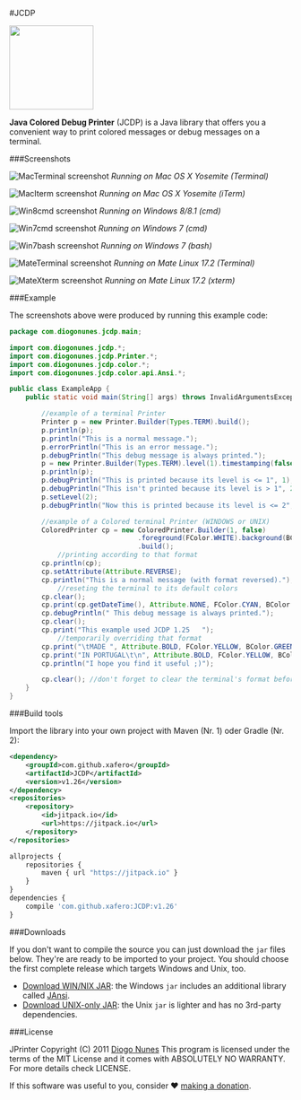 #JCDP

<img src="https://raw.githubusercontent.com/dialex/JCDP/master/doc/img/JCDP-logo.png" width="150">

**Java Colored Debug Printer** (JCDP) is a Java library that offers you a convenient way to print colored messages or debug messages on a terminal.

###Screenshots

![MacTerminal screenshot](https://raw.githubusercontent.com/xafero/JCDP/master/doc/img/mac-terminal.png)
*Running on Mac OS X Yosemite (Terminal)*

![MacIterm screenshot](https://raw.githubusercontent.com/xafero/JCDP/master/doc/img/mac-iterm.png)
*Running on Mac OS X Yosemite (iTerm)*

![Win8cmd screenshot](https://raw.githubusercontent.com/xafero/JCDP/master/doc/img/win8-cmd.png)
*Running on Windows 8/8.1 (cmd)*

![Win7cmd screenshot](https://raw.githubusercontent.com/xafero/JCDP/master/doc/img/win7-cmd.png)
*Running on Windows 7 (cmd)*

![Win7bash screenshot](https://raw.githubusercontent.com/xafero/JCDP/master/doc/img/win7-bash.png)
*Running on Windows 7 (bash)*

![MateTerminal screenshot](https://raw.githubusercontent.com/xafero/JCDP/master/doc/img/mate-terminal.png)
*Running on Mate Linux 17.2 (Terminal)*

![MateXterm screenshot](https://raw.githubusercontent.com/xafero/JCDP/master/doc/img/mate-xterm.png)
*Running on Mate Linux 17.2 (xterm)*

###Example

The screenshots above were produced by running this example code:

```java
package com.diogonunes.jcdp.main;

import com.diogonunes.jcdp.*;
import com.diogonunes.jcdp.Printer.*;
import com.diogonunes.jcdp.color.*;
import com.diogonunes.jcdp.color.api.Ansi.*;

public class ExampleApp {
    public static void main(String[] args) throws InvalidArgumentsException {

        //example of a terminal Printer
        Printer p = new Printer.Builder(Types.TERM).build();
        p.println(p);
        p.println("This is a normal message.");
        p.errorPrintln("This is an error message.");
        p.debugPrintln("This debug message is always printed.");
        p = new Printer.Builder(Types.TERM).level(1).timestamping(false).build();
        p.println(p);
        p.debugPrintln("This is printed because its level is <= 1", 1);
        p.debugPrintln("This isn't printed because its level is > 1", 2);
        p.setLevel(2);
        p.debugPrintln("Now this is printed because its level is <= 2", 2);

        //example of a Colored terminal Printer (WINDOWS or UNIX)
        ColoredPrinter cp = new ColoredPrinter.Builder(1, false)
                                .foreground(FColor.WHITE).background(BColor.BLUE)   //setting format
                                .build();
            //printing according to that format
        cp.println(cp);
        cp.setAttribute(Attribute.REVERSE);
        cp.println("This is a normal message (with format reversed).");
            //reseting the terminal to its default colors
        cp.clear();
        cp.print(cp.getDateTime(), Attribute.NONE, FColor.CYAN, BColor.BLACK);
        cp.debugPrintln(" This debug message is always printed.");
        cp.clear();
        cp.print("This example used JCDP 1.25   ");
            //temporarily overriding that format
        cp.print("\tMADE ", Attribute.BOLD, FColor.YELLOW, BColor.GREEN);
        cp.print("IN PORTUGAL\t\n", Attribute.BOLD, FColor.YELLOW, BColor.RED);
        cp.println("I hope you find it useful ;)");

        cp.clear(); //don't forget to clear the terminal's format before exiting
    }
}
```

###Build tools

Import the library into your own project with Maven (Nr. 1) oder Gradle (Nr. 2):
 
```xml
<dependency>
	<groupId>com.github.xafero</groupId>
	<artifactId>JCDP</artifactId>
	<version>v1.26</version>
</dependency>
<repositories>
	<repository>
		<id>jitpack.io</id>
		<url>https://jitpack.io</url>
    </repository>
</repositories>
```

```javascript
allprojects {
	repositories {
		maven { url "https://jitpack.io" }
	}
}
dependencies {
	compile 'com.github.xafero:JCDP:v1.26'
}
```

###Downloads

If you don't want to compile the source you can just download the `jar` files below. They're are ready to be imported to your project. You should choose the first complete release which targets Windows and Unix, too.

- [Download WIN/NIX JAR](https://github.com/xafero/JCDP/releases/download/v1.26/JCDP-1.26.jar): the Windows `jar` includes an additional library called [JAnsi](https://github.com/fusesource/jansi).
- [Download UNIX-only JAR](https://github.com/xafero/JCDP/releases/download/v1.26/JCDP-1.26-min.jar): the Unix `jar` is lighter and has no 3rd-party dependencies.

###License

JPrinter  Copyright (C) 2011  [Diogo Nunes](http://www.diogonunes.com/)
This program is licensed under the terms of the MIT License and it comes with ABSOLUTELY NO WARRANTY. For more details check LICENSE.

If this software was useful to you, consider ♥ [making a donation](https://www.paypal.com/cgi-bin/webscr?cmd=_s-xclick&hosted_button_id=88NSA22HBX2PA).

